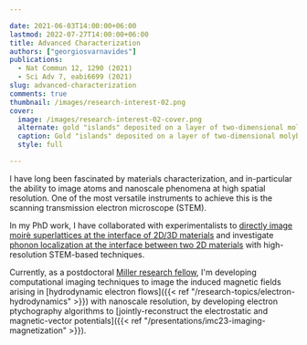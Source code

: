 ```yaml
---

date: 2021-06-03T14:00:00+06:00
lastmod: 2022-07-27T14:00:00+06:00
title: Advanced Characterization
authors: ["georgiosvarnavides"]
publications:
  - Nat Commun 12, 1290 (2021)
  - Sci Adv 7, eabi6699 (2021)
slug: advanced-characterization
comments: true
thumbnail: /images/research-interest-02.png
cover:
  image: /images/research-interest-02-cover.png
  alternate: gold "islands" deposited on a layer of two-dimensional molybdenum disulfide, imaged using HAADF and iDPC STEM techniques
  caption: Gold "islands" deposited on a layer of two-dimensional molybdenum disulfide, imaged using HAADF and iDPC STEM techniques, showing the (apparent) 18A and 32A moire cells respectively.
  style: full

---
```


I have long been fascinated by materials characterization, and in-particular the ability to image atoms and nanoscale phenomena at high spatial resolution.
One of the most versatile instruments to achieve this is the scanning transmission electron microscope (STEM).

In my PhD work, I have collaborated with experimentalists to [directly image moir&#232; superlattices at the interface of 2D/3D materials](https://news.mit.edu/2021/2d-3d-materials-electronic-microscope-0226) and investigate [phonon localization at the interface between two 2D materials](https://www.seas.harvard.edu/news/2021/10/pinpointing-exact-positions-atoms-2d-materials) with high-resolution STEM-based techniques.

Currently, as a postdoctoral [Miller research fellow](https://miller.berkeley.edu/fellowship/members/current-miller-fellows), I'm developing computational imaging techniques to image the induced magnetic fields arising in [hydrodynamic electron flows]({{< ref "/research-topics/electron-hydrodynamics" >}}) with nanoscale resolution, by developing electron ptychography algorithms to [jointly-reconstruct the electrostatic and magnetic-vector potentials]({{< ref "/presentations/imc23-imaging-magnetization" >}}).
